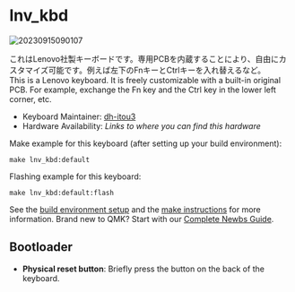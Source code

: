 # lnv_kbd

![20230915090107](https://github.com/dh-itou3/keyboards/assets/36159060/cb29668e-a84a-44da-8f51-293552dc4c81)

これはLenovo社製キーボードです。専用PCBを内蔵することにより、自由にカスタマイズ可能です。例えば左下のFnキーとCtrlキーを入れ替えるなど。  
This is a Lenovo keyboard. It is freely customizable with a built-in original PCB. For example, exchange the Fn key and the Ctrl key in the lower left corner, etc.  

* Keyboard Maintainer: [dh-itou3](https://github.com/dh-itou3)
* Hardware Availability: *Links to where you can find this hardware*

Make example for this keyboard (after setting up your build environment):

    make lnv_kbd:default

Flashing example for this keyboard:

    make lnv_kbd:default:flash

See the [build environment setup](https://docs.qmk.fm/#/getting_started_build_tools) and the [make instructions](https://docs.qmk.fm/#/getting_started_make_guide) for more information. Brand new to QMK? Start with our [Complete Newbs Guide](https://docs.qmk.fm/#/newbs).

## Bootloader

* **Physical reset button**: Briefly press the button on the back of the keyboard.
